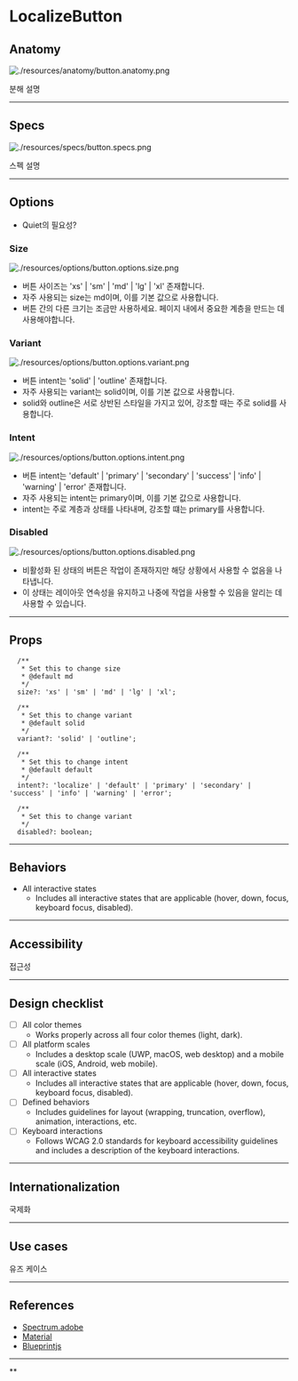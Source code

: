 # LocalizeButton

## Anatomy

![./resources/anatomy/button.anatomy.png](./resources/anatomy/button.anatomy.png)

분해 설명

---

## Specs

![./resources/specs/button.specs.png](./resources/specs/button.specs.png)

스펙 설명

---

## Options

- Quiet의 필요성?

### Size

![./resources/options/button.options.size.png](./resources/options/button.options.size.png)

- 버튼 사이즈는 'xs' | 'sm' | 'md' | 'lg' | 'xl' 존재합니다.
- 자주 사용되는 size는 md이며, 이를 기본 값으로 사용합니다.
- 버튼 간의 다른 크기는 조금만 사용하세요. 페이지 내에서 중요한 계층을 만드는 데 사용해야합니다.

### Variant

![./resources/options/button.options.variant.png](./resources/options/button.options.variant.png)

- 버튼 intent는 'solid' | 'outline' 존재합니다.
- 자주 사용되는 variant는 solid이며, 이를 기본 값으로 사용합니다.
- solid와 outline은 서로 상반된 스타일을 가지고 있어, 강조할 때는 주로 solid를 사용합니다.

### Intent

![./resources/options/button.options.intent.png](./resources/options/button.options.intent.png)

- 버튼 intent는 'default' | 'primary' | 'secondary' | 'success' | 'info' | 'warning' | 'error' 존재합니다.
- 자주 사용되는 intent는 primary이며, 이를 기본 값으로 사용합니다.
- intent는 주로 계층과 상태를 나타내며, 강조할 떄는 primary를 사용합니다.

### Disabled

![./resources/options/button.options.disabled.png](./resources/options/button.options.disabled.png)

- 비활성화 된 상태의 버튼은 작업이 존재하지만 해당 상황에서 사용할 수 없음을 나타냅니다.
- 이 상태는 레이아웃 연속성을 유지하고 나중에 작업을 사용할 수 있음을 알리는 데 사용할 수 있습니다.

---

## Props

```tsx
  /**
   * Set this to change size
   * @default md
   */
  size?: 'xs' | 'sm' | 'md' | 'lg' | 'xl';

  /**
   * Set this to change variant
   * @default solid
   */
  variant?: 'solid' | 'outline';

  /**
   * Set this to change intent
   * @default default
   */
  intent?: 'localize' | 'default' | 'primary' | 'secondary' | 'success' | 'info' | 'warning' | 'error';

  /**
   * Set this to change variant
   */
  disabled?: boolean;
```

---

## Behaviors

- All interactive states
  - Includes all interactive states that are applicable (hover, down, focus, keyboard focus, disabled).

---

## Accessibility

접근성

---

## Design checklist

- [ ] All color themes
  - Works properly across all four color themes (light, dark).
- [ ] All platform scales
  - Includes a desktop scale (UWP, macOS, web desktop) and a mobile scale (iOS, Android, web mobile).
- [ ] All interactive states
  - Includes all interactive states that are applicable (hover, down, focus, keyboard focus, disabled).
- [ ] Defined behaviors
  - Includes guidelines for layout (wrapping, truncation, overflow), animation, interactions, etc.
- [ ] Keyboard interactions
  - Follows WCAG 2.0 standards for keyboard accessibility guidelines and includes a description of the keyboard interactions.

---

## Internationalization

국제화

---

## Use cases

유즈 케이스

---

## References

- [Spectrum.adobe](https://spectrum.adobe.com/page/button)
- [Material](https://material.io/components/buttons)
- [Blueprintjs](https://blueprintjs.com/#core/components/button)
****
**
